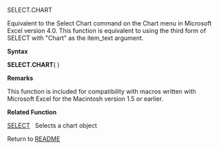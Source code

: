SELECT.CHART

Equivalent to the Select Chart command on the Chart menu in Microsoft
Excel version 4.0. This function is equivalent to using the third form
of SELECT with "Chart" as the item\_text argument.

**Syntax**

**SELECT.CHART**( )

**Remarks**

This function is included for compatibility with macros written with
Microsoft Excel for the Macintosh version 1.5 or earlier.

**Related Function**

[SELECT](SELECT.md)&nbsp;&nbsp;&nbsp;Selects a chart object



Return to [README](README.md)

